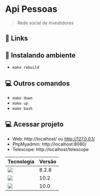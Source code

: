 # Api Pessoas
> Rede social de investidores


## :pushpin: Links


## 🚀 Instalando ambiente
- `make rebuild`

## 💻 Outros comandos
- `make down`
- `make up`
- `make bash`


## 💻 Acessar projeto
- Web: http://localhost/ ou http://127.0.0.1/
- PhpMyadmin: http://localhost:8080/
- Telescope: http://localhost/telescope


Tecnologia | Versão
------------ | -------------
<img src="https://img.shields.io/badge/PHP-777BB4?style=for-the-badge&logo=php&logoColor=white"/> | 8.2.8
<img src="https://img.shields.io/badge/MariaDB-01529E?style=for-the-badge&logo=mariadb&logoColor=white"/> | 10.2
<img src="https://img.shields.io/badge/Laravel-FF2D20?style=for-the-badge&logo=laravel&logoColor=white" /> | 10.0
